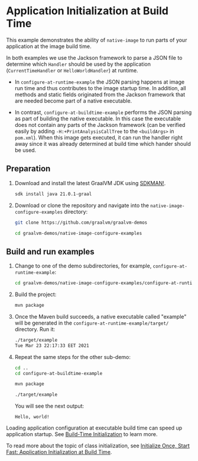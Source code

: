# Application Initialization at Build Time

This example demonstrates the ability of `native-image` to run parts of your application at the image build time.

In both examples we use the Jackson framework to parse a JSON file to determine which `Handler` should be used by the application (`CurrentTimeHandler` or `HelloWorldHandler`) at runtime.

* In `configure-at-runtime-example` the JSON parsing happens at image run time
  and thus contributes to the image startup time. In addition, all methods and
  static fields originated from the Jackson framework that are needed become part
  of a native executable.

* In contrast, `configure-at-buildtime-example` performs the JSON parsing as
  part of building the native executable. In this case the executable does not contain any parts
  of the Jackson framework (can be verified easily by adding
  `-H:+PrintAnalysisCallTree` to the `<buildArgs>` in `pom.xml`).  When this
  image gets executed, it can run the handler right away since it was already
  determined at build time which hander should be used.

## Preparation

1. Download and install the latest GraalVM JDK using [SDKMAN!](https://sdkman.io/).
    ```bash
    sdk install java 21.0.1-graal
    ```

2. Download or clone the repository and navigate into the `native-image-configure-examples` directory:
    ```bash
    git clone https://github.com/graalvm/graalvm-demos
    ```
    ```bash
    cd graalvm-demos/native-image-configure-examples
    ```

## Build and run examples

1. Change to one of the demo subdirectories, for example, `configure-at-runtime-example`:
    ```bash
    cd graalvm-demos/native-image-configure-examples/configure-at-runtime-example
    ```

2. Build the project:
    ```bash
    mvn package
    ```
3. Once the Maven build succeeds, a native executable called "example" will be generated in the `configure-at-runtime-example/target/` directory. Run it:
    ```bash
    ./target/example
    Tue Mar 23 22:17:33 EET 2021
    ```
4. Repeat the same steps for the other sub-demo:
    ```bash
    cd ..
    cd configure-at-buildtime-example
    ```
    ```bash
    mvn package
    ```
    ```bash
    ./target/example
    ```
    You will see the next output:
    ```
    Hello, world!
    ```
    
Loading application configuration at executable build time can speed up application startup. See [Build-Time Initialization](https://www.graalvm.org/dev/reference-manual/native-image/optimizations-and-performance/ClassInitialization/) to learn more. 

To read more about the topic of class initialization, see [Initialize Once, Start Fast: Application Initialization at Build Time](http://www.christianwimmer.at/Publications/Wimmer19a/Wimmer19a.pdf).
